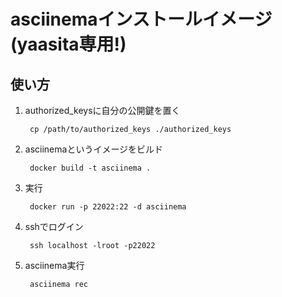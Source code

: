 # asciinemaインストールイメージ(yaasita専用!)

## 使い方

1. authorized_keysに自分の公開鍵を置く

        cp /path/to/authorized_keys ./authorized_keys
2. asciinemaというイメージをビルド

        docker build -t asciinema .
3. 実行

        docker run -p 22022:22 -d asciinema
4. sshでログイン
    
        ssh localhost -lroot -p22022
5. asciinema実行
        
        asciinema rec


